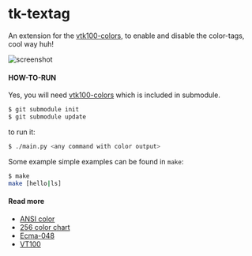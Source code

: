 # tk-textag

An extension for the [vtk100-colors][vtk100-colors], to enable and disable the color-tags, cool way huh!

![screenshot][screenshot]

#### HOW-TO-RUN

Yes, you will need [vtk100-colors][vtk100-colors] which is included in submodule.

```bash
$ git submodule init
$ git submodule update
```

to run it:

```bash
$ ./main.py <any command with color output>
```

Some example simple examples can be found in `make`:

```bash
$ make
make [hello|ls]
```

#### Read more

 - [ANSI color][ansi]
 - [256 color chart][chart]
 - [Ecma-048][ecma]
 - [VT100][vt100]

[vt100]: http://en.wikipedia.org/wiki/VT100
[ecma]: http://www.ecma-international.org/publications/files/ECMA-ST/Ecma-048.pdf
[screenshot]: https://raw.github.com/bekar/tk-textag/dump/images/screenshot.png
[vtk100-colors]: https://github.com/bekar/vtk100-colors
[extreme]: https://raw.github.com/bekar/vtk100-colors/dump/samples/colorextreme
[chart]: http://www.calmar.ws/vim/256-xterm-24bit-rgb-color-chart.html
[ansi]: https://en.wikipedia.org/wiki/ANSI_escape_code#Colors
